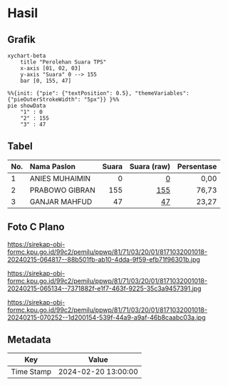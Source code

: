 # Hasil

## Grafik

```mermaid
xychart-beta
    title "Perolehan Suara TPS"
    x-axis [01, 02, 03]
    y-axis "Suara" 0 --> 155
    bar [0, 155, 47]
```

```mermaid
%%{init: {"pie": {"textPosition": 0.5}, "themeVariables": {"pieOuterStrokeWidth": "5px"}} }%%
pie showData
    "1" : 0
    "2" : 155
    "3" : 47
```

## Tabel

| No. | Nama Paslon    | Suara | Suara (raw) | Persentase |
|:--- |:-------------- | -----:| -----------:| ----------:|
| 1   | ANIES MUHAIMIN | 0     | [0][p-1]    | 0,00       |
| 2   | PRABOWO GIBRAN | 155   | [155][p-2]  | 76,73      |
| 3   | GANJAR MAHFUD  | 47    | [47][p-3]   | 23,27      |


[p-1]: https://github.com/gigit-pemilu/pemilu-2024-81-maluku/blob/main/pilpres/hitung-suara/sub/81-maluku/sub/71-kota-ambon/sub/03-baguala/sub/2001-passo/sub/018-tps/sub/paslon-1.txt
[p-2]: https://github.com/gigit-pemilu/pemilu-2024-81-maluku/blob/main/pilpres/hitung-suara/sub/81-maluku/sub/71-kota-ambon/sub/03-baguala/sub/2001-passo/sub/018-tps/sub/paslon-2.txt
[p-3]: https://github.com/gigit-pemilu/pemilu-2024-81-maluku/blob/main/pilpres/hitung-suara/sub/81-maluku/sub/71-kota-ambon/sub/03-baguala/sub/2001-passo/sub/018-tps/sub/paslon-3.txt

## Foto C Plano

https://sirekap-obj-formc.kpu.go.id/99c2/pemilu/ppwp/81/71/03/20/01/8171032001018-20240215-064817--88b501fb-ab10-4dda-9f59-efb71f96301b.jpg

https://sirekap-obj-formc.kpu.go.id/99c2/pemilu/ppwp/81/71/03/20/01/8171032001018-20240215-065134--7371882f-e1f7-463f-9225-35c3a9457391.jpg

https://sirekap-obj-formc.kpu.go.id/99c2/pemilu/ppwp/81/71/03/20/01/8171032001018-20240215-070252--1d200154-539f-44a9-a9af-46b8caabc03a.jpg


## Metadata

| Key        | Value               |
| ---------- | ------------------- |
| Time Stamp | 2024-02-20 13:00:00 |



